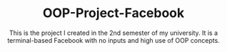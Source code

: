 <!DOCTYPE html>
<html>
<head>
  <style>
    * {
      text-align: center;
    }
  </style>
</head>
<body>
  <h1>OOP-Project-Facebook</h1>
  <p>This is the project I created in the 2nd semester of my university. It is a terminal-based Facebook with no inputs and high use of OOP concepts.</p>
</body>
</html>